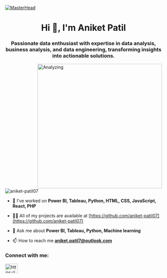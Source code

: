 [![MasterHead](https://nielseniq.com/wp-content/uploads/sites/4/2021/02/data-science-icon-animation-banner-clockwise-3.gif)](https://www.linkedin.com/in/aniketpatil07/)
<h1 align="center">Hi 👋, I'm Aniket Patil</h1>
<h3 align="center">Passionate data enthusiast with expertise in data analysis, business analysis, and data engineering, transforming insights into actionable solutions.</h3>
<img align="right" alt="Analyzing" width="400" src="https://cdn.dribbble.com/users/1708816/screenshots/15637256/media/f9826f0af8a49462f048262a8502035b.gif">
<p align="left"> <img src="https://komarev.com/ghpvc/?username=aniket-patil07&label=Profile%20views&color=0e75b6&style=flat" alt="aniket-patil07" /> </p>

- 🔭 I’ve worked on **Power BI, Tableau, Python, HTML, CSS, JavaScript, React, PHP**

- 👨‍💻 All of my projects are available at [https://github.com/aniket-patil07](https://github.com/aniket-patil07)

- 💬 Ask me about **Power BI, Tableau, Python, Machine learning**

- 📫 How to reach me **aniket.patil7@outlook.com**

<h3 align="left">Connect with me:</h3>
<p align="left">
<a href="https://linkedin.com/in/https://www.linkedin.com/in/aniketpatil07/" target="blank"><img align="center" src="https://raw.githubusercontent.com/rahuldkjain/github-profile-readme-generator/master/src/images/icons/Social/linked-in-alt.svg" alt="https://www.linkedin.com/in/aniketpatil07/" height="30" width="40" /></a>
</p>



